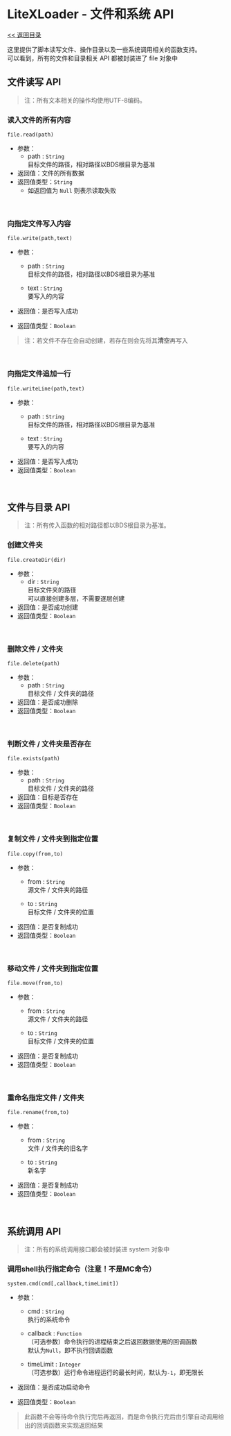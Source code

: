 # LiteXLoader - 文件和系统 API

[<< 返回目录](README.md)

这里提供了脚本读写文件、操作目录以及一些系统调用相关的函数支持。  
可以看到，所有的文件和目录相关 API 都被封装进了 file 对象中

## 文件读写 API

> 注：所有文本相关的操作均使用UTF-8编码。  

### 读入文件的所有内容
`file.read(path)`

- 参数：
    - path : `String`  
      目标文件的路径，相对路径以BDS根目录为基准
- 返回值：文件的所有数据
- 返回值类型：`String`
    - 如返回值为 `Null` 则表示读取失败

<br>

### 向指定文件写入内容
`file.write(path,text)`

- 参数：
    - path : `String`  
      目标文件的路径，相对路径以BDS根目录为基准

    - text : `String`  
      要写入的内容

- 返回值：是否写入成功

- 返回值类型：`Boolean`

> 注：若文件不存在会自动创建，若存在则会先将其**清空**再写入

<br>

### 向指定文件追加一行
`file.writeLine(path,text)`

- 参数：
    - path : `String`  
      目标文件的路径，相对路径以BDS根目录为基准

    - text : `String`  
      要写入的内容
- 返回值：是否写入成功
- 返回值类型：`Boolean`

<br>

## 文件与目录 API

> 注：所有传入函数的相对路径都以BDS根目录为基准。  

### 创建文件夹  
`file.createDir(dir)`

- 参数：
    - dir : `String`  
      目标文件夹的路径  
      可以直接创建多层，不需要逐层创建
- 返回值：是否成功创建
- 返回值类型：`Boolean`

<br>

### 删除文件 / 文件夹  
`file.delete(path)`

- 参数：
    - path : `String`  
      目标文件 / 文件夹的路径
- 返回值：是否成功删除
- 返回值类型：`Boolean`

<br>

### 判断文件 / 文件夹是否存在  
`file.exists(path)`

- 参数：
    - path : `String`  
      目标文件 / 文件夹的路径
- 返回值：目标是否存在
- 返回值类型：`Boolean`

<br>

### 复制文件 / 文件夹到指定位置  
`file.copy(from,to)`

- 参数：
    - from : `String`  
      源文件 / 文件夹的路径

    - to : `String`  
      目标文件 / 文件夹的位置
- 返回值：是否复制成功
- 返回值类型：`Boolean`

<br>

### 移动文件 / 文件夹到指定位置  
`file.move(from,to)`

- 参数：
    - from : `String`  
      源文件 / 文件夹的路径

    - to : `String`  
      目标文件 / 文件夹的位置
- 返回值：是否复制成功
- 返回值类型：`Boolean`

<br>

### 重命名指定文件 / 文件夹  
`file.rename(from,to)`

- 参数：
    - from : `String`  
      文件 / 文件夹的旧名字

    - to : `String`  
      新名字
- 返回值：是否复制成功
- 返回值类型：`Boolean`

<br>

## 系统调用 API

> 注：所有的系统调用接口都会被封装进 system 对象中

### 调用shell执行指定命令（注意！不是MC命令）  
`system.cmd(cmd[,callback,timeLimit])`

- 参数：
    - cmd : `String`  
      执行的系统命令

    - callback : `Function`  
      （可选参数）命令执行的进程结束之后返回数据使用的回调函数  
      默认为`Null`，即不执行回调函数

    - timeLimit : `Integer`  
      （可选参数）运行命令进程运行的最长时间，默认为`-1`，即无限长

- 返回值：是否成功启动命令

- 返回值类型：`Boolean`

> 此函数不会等待命令执行完后再返回，而是命令执行完后由引擎自动调用给出的回调函数来实现返回结果

<br>